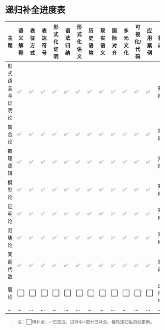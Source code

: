 # 递归补全进度表

| 主题             | 语义解释 | 表征方式 | 表达符号 | 形式化证明 | 语法归纳 | 形式化语义 | 历史语境 | 现实语义 | 国际对齐 | 多元文化 | 可视化/代码 | 应用案例 | 状态   |
|------------------|----------|----------|----------|------------|----------|------------|----------|----------|----------|----------|-------------|----------|--------|
| 形式语言与证明论 | ✅        | ✅        | ✅        | ✅          | ✅        | ✅          | ✅        | ✅        | ✅        | ✅        | ✅           | ✅        | 完成   |
| 集合论           | ✅        | ✅        | ✅        | ✅          | ✅        | ✅          | ✅        | ✅        | ✅        | ✅        | ✅           | ✅        | 完成   |
| 数理逻辑         | ✅        | ✅        | ✅        | ✅          | ✅        | ✅          | ✅        | ✅        | ✅        | ✅        | ✅           | ✅        | 完成   |
| 模型论           | ✅        | ✅        | ✅        | ✅          | ✅        | ✅          | ✅        | ✅        | ✅        | ✅        | ✅           | ✅        | 完成   |
| 证明论           | ✅        | ✅        | ✅        | ✅          | ✅        | ✅          | ✅        | ✅        | ✅        | ✅        | ✅           | ✅        | 完成   |
| 范畴论           | ✅        | ✅        | ✅        | ✅          | ✅        | ✅          | ✅        | ✅        | ✅        | ✅        | ✅           | ✅        | 完成   |
| 同调代数         | ✅        | ✅        | ✅        | ✅          | ✅        | ✅          | ✅        | ✅        | ✅        | ✅        | ✅           | ✅        | 完成   |
| 层论             | ⬜        | ⬜        | ⬜        | ⬜          | ⬜        | ⬜          | ⬜        | ⬜        | ⬜        | ⬜        | ⬜           | ⬜        | 进行中 |
| ...              | ...      | ...      | ...      | ...        | ...      | ...        | ...      | ...      | ...      | ...      | ...         | ...      | ...    |

> 注：⬜待补全，✅已完成，进行中=部分已补全。每轮递归后自动更新。
